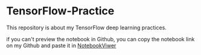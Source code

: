 # TensorFlow-Practice

This repository is about my TensorFlow deep learning practices. 

if you can't preview the notebook in Github, you can copy the notebook link on my Github and paste it in [NotebookViwer](https://nbviewer.org/)
